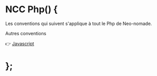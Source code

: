# NCC Php() {

Les conventions qui suivent s'applique à tout le Php de Neo-nomade.

Autres conventions

:point_right: [Javascript](../javascript/)

# };